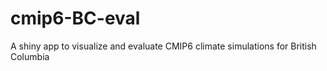 # cmip6-BC-eval
A shiny app to visualize and evaluate CMIP6 climate simulations for British Columbia
